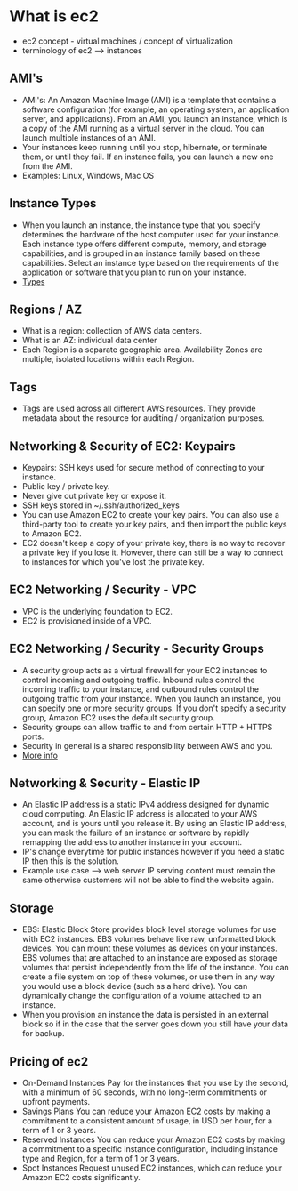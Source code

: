 # What is ec2
- ec2 concept - virtual machines / concept of virtualization
- terminology of ec2 --> instances
  
## AMI's
- AMI's: An Amazon Machine Image (AMI) is a template that contains a software configuration (for example, an operating system, an application server, and applications). From an AMI, you launch an instance, which is a copy of the AMI running as a virtual server in the cloud. You can launch multiple instances of an AMI.
- Your instances keep running until you stop, hibernate, or terminate them, or until they fail. If an instance fails, you can launch a new one from the AMI.
- Examples: Linux, Windows, Mac OS

## Instance Types
- When you launch an instance, the instance type that you specify determines the hardware of the host computer used for your instance. Each instance type offers different compute, memory, and storage capabilities, and is grouped in an instance family based on these capabilities. Select an instance type based on the requirements of the application or software that you plan to run on your instance.
- [Types](https://aws.amazon.com/ec2/instance-types/)
  
## Regions / AZ
- What is a region: collection of AWS data centers.
- What is an AZ: individual data center
- Each Region is a separate geographic area.
Availability Zones are multiple, isolated locations within each Region.

## Tags
- Tags are used across all different AWS resources. They provide metadata about the resource for auditing / organization purposes.

## Networking & Security of EC2: Keypairs
- Keypairs: SSH keys used for secure method of connecting to your instance.
- Public key / private key.
- Never give out private key or expose it.
- SSH keys stored in ~/.ssh/authorized_keys
- You can use Amazon EC2 to create your key pairs. You can also use a third-party tool to create your key pairs, and then import the public keys to Amazon EC2.
- EC2 doesn't keep a copy of your private key, there is no way to recover a private key if you lose it. However, there can still be a way to connect to instances for which you've lost the private key.

## EC2 Networking / Security - VPC
- VPC is the underlying foundation to EC2.
- EC2 is provisioned inside of a VPC.

## EC2 Networking / Security - Security Groups
- A security group acts as a virtual firewall for your EC2 instances to control incoming and outgoing traffic. Inbound rules control the incoming traffic to your instance, and outbound rules control the outgoing traffic from your instance. When you launch an instance, you can specify one or more security groups. If you don't specify a security group, Amazon EC2 uses the default security group. 
- Security groups can allow traffic to and from certain HTTP + HTTPS ports.
- Security in general is a shared responsibility between AWS and you.
- [More info](https://docs.aws.amazon.com/AWSEC2/latest/UserGuide/ec2-security-groups.html)
  
## Networking & Security - Elastic IP
- An Elastic IP address is a static IPv4 address designed for dynamic cloud computing. An Elastic IP address is allocated to your AWS account, and is yours until you release it. By using an Elastic IP address, you can mask the failure of an instance or software by rapidly remapping the address to another instance in your account.
- IP's change everytime for public instances however if you need a static IP then this is the solution.
- Example use case --> web server IP serving content must remain the same otherwise customers will not be able to find the website again.

## Storage
- EBS: Elastic Block Store provides block level storage volumes for use with EC2 instances. EBS volumes behave like raw, unformatted block devices. You can mount these volumes as devices on your instances. EBS volumes that are attached to an instance are exposed as storage volumes that persist independently from the life of the instance. You can create a file system on top of these volumes, or use them in any way you would use a block device (such as a hard drive). You can dynamically change the configuration of a volume attached to an instance.
- When you provision an instance the data is persisted in an external block so if in the case that the server goes down you still have your data for backup.

## Pricing of ec2
- On-Demand Instances
Pay for the instances that you use by the second, with a minimum of 60 seconds, with no long-term commitments or upfront payments.
- Savings Plans
You can reduce your Amazon EC2 costs by making a commitment to a consistent amount of usage, in USD per hour, for a term of 1 or 3 years.
- Reserved Instances
You can reduce your Amazon EC2 costs by making a commitment to a specific instance configuration, including instance type and Region, for a term of 1 or 3 years.
- Spot Instances
Request unused EC2 instances, which can reduce your Amazon EC2 costs significantly.
